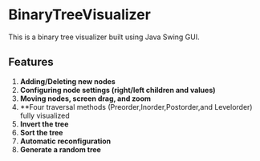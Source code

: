# BinaryTreeVisualizer
This is a binary tree visualizer built using Java Swing GUI. 
## Features
1. **Adding/Deleting new nodes**
2. **Configuring node settings (right/left children and values)**
3. **Moving nodes, screen drag, and zoom**
4. **Four traversal methods (Preorder,Inorder,Postorder,and Levelorder) fully visualized
5. **Invert the tree**
6. **Sort the tree**
7. **Automatic reconfiguration**
8. **Generate a random tree**
